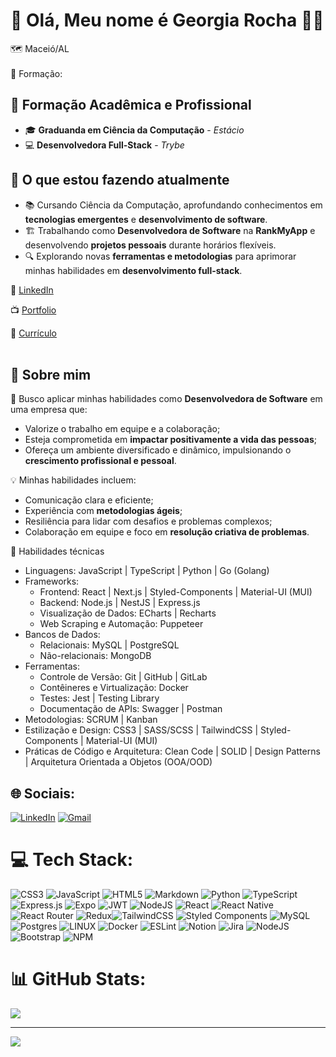 # 💫 Olá, Meu nome é Georgia Rocha 👩‍🎓
🗺️ Maceió/AL<br><br>
🔭 Formação: <br>

## 🧠 **Formação Acadêmica e Profissional**  
- 🎓 **Graduanda em Ciência da Computação** - *Estácio*  
- 💻 **Desenvolvedora Full-Stack** - *Trybe* 

## 🚀 **O que estou fazendo atualmente**  
- 📚 Cursando Ciência da Computação, aprofundando conhecimentos em **tecnologias emergentes** e **desenvolvimento de software**.  
- 🏗️ Trabalhando como **Desenvolvedora de Software** na **RankMyApp** e desenvolvendo **projetos pessoais** durante horários flexíveis.  
- 🔍 Explorando novas **ferramentas e metodologias** para aprimorar minhas habilidades em **desenvolvimento full-stack**.  

💬 [LinkedIn](https://www.linkedin.com/in/georgia-rocha-dev/)<br>

📺 [Portfolio](https://georgia-rocha.vercel.app/)

💼 [Currículo](https://www.canva.com/design/DAFwsteZjpY/28bmTzI2X2VdnObbp5Dhcw/edit?utm_content=DAFwsteZjpY&utm_campaign=designshare&utm_medium=link2&utm_source=sharebutton)<br><br>

## 🌟 **Sobre mim**  

🌱 Busco aplicar minhas habilidades como **Desenvolvedora de Software** em uma empresa que:  
- Valorize o trabalho em equipe e a colaboração;  
- Esteja comprometida em **impactar positivamente a vida das pessoas**;  
- Ofereça um ambiente diversificado e dinâmico, impulsionando o **crescimento profissional e pessoal**.  

💡 Minhas habilidades incluem:  
- Comunicação clara e eficiente;  
- Experiência com **metodologias ágeis**;  
- Resiliência para lidar com desafios e problemas complexos;  
- Colaboração em equipe e foco em **resolução criativa de problemas**.
  
📌 Habilidades técnicas
- Linguagens: JavaScript | TypeScript | Python | Go (Golang)
- Frameworks:<br>
    * Frontend: React | Next.js | Styled-Components | Material-UI (MUI)<br>
    * Backend: Node.js | NestJS | Express.js<br>
    * Visualização de Dados: ECharts | Recharts<br>
    * Web Scraping e Automação: Puppeteer<br>
- Bancos de Dados:<br>
    * Relacionais: MySQL | PostgreSQL<br>
    * Não-relacionais: MongoDB<br>
- Ferramentas:<br>
    * Controle de Versão: Git | GitHub | GitLab<br>
    * Contêineres e Virtualização: Docker<br>
    * Testes: Jest | Testing Library<br>
    * Documentação de APIs: Swagger | Postman<br>
- Metodologias: SCRUM | Kanban<br>
- Estilização e Design: CSS3 | SASS/SCSS | TailwindCSS | Styled-Components | Material-UI (MUI)<br>
- Práticas de Código e Arquitetura: Clean Code | SOLID | Design Patterns | Arquitetura Orientada a Objetos (OOA/OOD)<br>

## 🌐 Sociais:
[![LinkedIn](https://img.shields.io/badge/LinkedIn-0077B5?style=for-the-badge&logo=linkedin&logoColor=white)](https://linkedin.com/in/georgia-rocha-dev) 
[![Gmail](https://img.shields.io/badge/Gmail-D14836?style=for-the-badge&logo=gmail&logoColor=white)](https://mail.google.com/mail/?view=cm&fs=1&to=georgiab543@gmail.com)

# 💻 Tech Stack:
![CSS3](https://img.shields.io/badge/css3-%231572B6.svg?style=for-the-badge&logo=css3&logoColor=white) ![JavaScript](https://img.shields.io/badge/javascript-%23323330.svg?style=for-the-badge&logo=javascript&logoColor=%23F7DF1E) ![HTML5](https://img.shields.io/badge/html5-%23E34F26.svg?style=for-the-badge&logo=html5&logoColor=white) ![Markdown](https://img.shields.io/badge/markdown-%23000000.svg?style=for-the-badge&logo=markdown&logoColor=white) ![Python](https://img.shields.io/badge/python-3670A0?style=for-the-badge&logo=python&logoColor=ffdd54) ![TypeScript](https://img.shields.io/badge/typescript-%23007ACC.svg?style=for-the-badge&logo=typescript&logoColor=white) ![Express.js](https://img.shields.io/badge/express.js-%23404d59.svg?style=for-the-badge&logo=express&logoColor=%2361DAFB) ![Expo](https://img.shields.io/badge/expo-1C1E24?style=for-the-badge&logo=expo&logoColor=#D04A37) ![JWT](https://img.shields.io/badge/JWT-black?style=for-the-badge&logo=JSON%20web%20tokens) ![NodeJS](https://img.shields.io/badge/node.js-6DA55F?style=for-the-badge&logo=node.js&logoColor=white) ![React](https://img.shields.io/badge/react-%2320232a.svg?style=for-the-badge&logo=react&logoColor=%2361DAFB) ![React Native](https://img.shields.io/badge/react_native-%2320232a.svg?style=for-the-badge&logo=react&logoColor=%2361DAFB) ![React Router](https://img.shields.io/badge/React_Router-CA4245?style=for-the-badge&logo=react-router&logoColor=white) ![Redux](https://img.shields.io/badge/redux-%23593d88.svg?style=for-the-badge&logo=redux&logoColor=white)![TailwindCSS](https://img.shields.io/badge/tailwindcss-%2338B2AC.svg?style=for-the-badge&logo=tailwind-css&logoColor=white) ![Styled Components](https://img.shields.io/badge/styled--components-DB7093?style=for-the-badge&logo=styled-components&logoColor=white) ![MySQL](https://img.shields.io/badge/mysql-%2300f.svg?style=for-the-badge&logo=mysql&logoColor=white) ![Postgres](https://img.shields.io/badge/postgres-%23316192.svg?style=for-the-badge&logo=postgresql&logoColor=white) ![LINUX](https://img.shields.io/badge/Linux-FCC624?style=for-the-badge&logo=linux&logoColor=black) ![Docker](https://img.shields.io/badge/docker-%230db7ed.svg?style=for-the-badge&logo=docker&logoColor=white) ![ESLint](https://img.shields.io/badge/ESLint-4B3263?style=for-the-badge&logo=eslint&logoColor=white) ![Notion](https://img.shields.io/badge/Notion-%23000000.svg?style=for-the-badge&logo=notion&logoColor=white) ![Jira](https://img.shields.io/badge/jira-%230A0FFF.svg?style=for-the-badge&logo=jira&logoColor=white) ![NodeJS](https://img.shields.io/badge/node.js-6DA55F?style=for-the-badge&logo=node.js&logoColor=white) 
![Bootstrap](https://img.shields.io/badge/bootstrap-%23563D7C.svg?style=for-the-badge&logo=bootstrap&logoColor=white)  ![NPM](https://img.shields.io/badge/NPM-%23000000.svg?style=for-the-badge&logo=npm&logoColor=white) 

# 📊 GitHub Stats:

![](https://github-readme-stats.vercel.app/api/top-langs/?username=georgia-rocha&theme=dark&hide_border=false&include_all_commits=false&count_private=false&layout=compact)

---
[![](https://visitcount.itsvg.in/api?id=georgia-rocha&icon=0&color=0)](https://visitcount.itsvg.in)

<!-- Proudly created with GPRM ( https://gprm.itsvg.in ) -->
